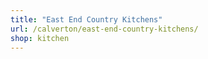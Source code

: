 ```yaml
---
title: "East End Country Kitchens"
url: /calverton/east-end-country-kitchens/
shop: kitchen
---
```

